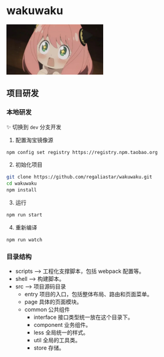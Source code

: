# wakuwaku

<img src='./wakuwaku.png' width='50%'/>

## 项目研发

### 本地研发

:sparkles: 切换到 `dev` 分支开发

1. 配置淘宝镜像源

```bash
npm config set registry https://registry.npm.taobao.org
```

2. 初始化项目

```bash
git clone https://github.com/regaliastar/wakuwaku.git
cd wakuwaku
npm install
```

3. 运行
```bash
npm run start
```

4. 重新编译
```bash
npm run watch
```

### 目录结构

- scripts --> 工程化支撑脚本，包括 webpack 配置等。
- shell --> 构建脚本。
- src --> 项目源码目录
  - entry 项目的入口，包括整体布局、路由和页面菜单。
  - page 具体的页面模块。
  - common 公共组件
    - interface 接口类型统一放在这个目录下。
    - component 业务组件。
    - less 全局统一的样式。
    - util 全局的工具类。
    - store 存储。
